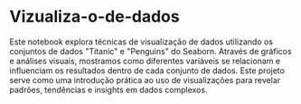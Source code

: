 # Vizualiza-o-de-dados
Este notebook explora técnicas de visualização de dados utilizando os conjuntos de dados "Titanic" e "Penguins" do Seaborn. Através de gráficos e análises visuais, mostramos como diferentes variáveis se relacionam e influenciam os resultados dentro de cada conjunto de dados. Este projeto serve como uma introdução prática ao uso de visualizações para revelar padrões, tendências e insights em dados complexos.
